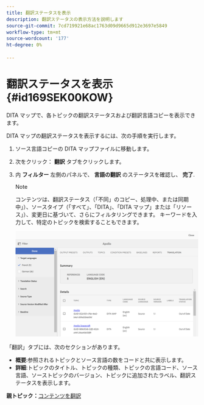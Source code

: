 ```yaml
---
title: 翻訳ステータスを表示
description: 翻訳ステータスの表示方法を説明します
source-git-commit: 7cd719921e68ac1763d09d9665d912e3697e5849
workflow-type: tm+mt
source-wordcount: '177'
ht-degree: 0%

---
```



# 翻訳ステータスを表示 {#id169SEK00KOW}

DITA マップで、各トピックの翻訳ステータスおよび翻訳言語コピーを表示できます。

DITA マップの翻訳ステータスを表示するには、次の手順を実行します。

1. ソース言語コピーの DITA マップファイルに移動します。
1. 次をクリック： **翻訳** タブをクリックします。
1. 内 **フィルター** 左側のパネルで、 **言語の翻訳** のステータスを確認し、 **完了**.

   >[!NOTE]
   >
   > コンテンツは、翻訳ステータス（「不同」のコピー、処理中、または同期中」）、ソースタイプ（「すべて」、「DITA」、「DITA マップ」または「リソース」）、変更日に基づいて、さらにフィルタリングできます。 キーワードを入力して、特定のトピックを検索することもできます。

   ![](images/status-translation-uuid.png)


「翻訳」タブには、次のセクションがあります。

- **概要**:参照されるトピックとソース言語の数をコードと共に表示します。
- **詳細**:トピックのタイトル、トピックの種類、トピックの言語コード、ソース言語、ソーストピックのバージョン、トピックに追加されたラベル、翻訳ステータスを表示します。

**親トピック：**[&#x200B;コンテンツを翻訳](translation.md)

